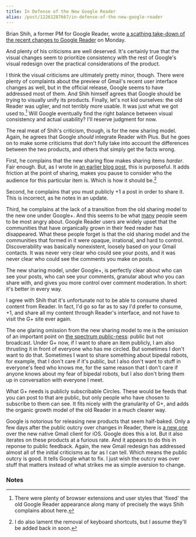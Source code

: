 ```yaml
---
title: In Defense of the New Google Reader
alias: /post/12261287667/in-defense-of-the-new-google-reader
---
```


Brian Shih, a former PM for Google Reader, wrote [a scathing take-down of the recent changes to Google Reader](http://brianshih.com/78073742)
on Monday.

And plenty of his criticisms are well deserved. It's certainly true that
the visual changes seem to prioritize consistency with the rest of
Google's visual redesign over the practical considerations of the
product.

I think the visual criticisms are ultimately pretty minor, though. There
were plenty of complaints about the preview of Gmail's recent user
interface changes as well, but in the official release, Google seems to
have addressed most of them. And Shih himself agrees that Google should
be trying to visually unify its products. Finally, let's not kid
ourselves: the old Reader was uglier, and not terribly more usable. It
was just what we got used to.[^1] Will Google eventually find the
right balance between visual consistency and actual usability? I'll
reserve judgment for now.

The real meat of Shih's criticism, though, is for the new sharing model.
Again, he agrees that Google *should* integrate Reader with Plus. But he
goes on to make some criticisms that don't fully take into account the
differences between the two products, and others that simply get the
facts wrong.

First, he complains that the new sharing flow makes sharing items
*harder*. Fair enough. But, as I wrote in [an earlier blog post](http://blog.byjoemoon.com/post/10755504272/intimacy-and-performance-on-facebook),
this is purposeful. It adds friction at the point of sharing, makes you
pause to consider who the audience for this particular item is. Which is
how it should be.[^2]

Second, he complains that you must publicly +1 a post in order to share
it. This is incorrect, as he notes in an update.

Third, he complains at the lack of a transition from the old sharing
model to the new one under Google+. And this seems to be what
[many](http://kirbybits.wordpress.com/2011/10/21/wherein-i-try-to-explain-why-google-reader-is-the-best-social-network-created-so-far/)
people seem to be most angry about. Google Reader users are widely upset
that the communities that have organically grown in their feed reader
has disappeared. What these people forget is that the old sharing model
and the communities that formed in it were opaque, irrational, and hard
to control. Discoverability was basically nonexistent, loosely based on
your Gmail contacts. It was never very clear who could see your posts,
and it was never clear who could see the comments you make on posts.

The new sharing model, under Google+, is perfectly clear about who can
see your posts, who can see your comments, granular about who you can
share with, and gives you more control over comment moderation. In
short: it's better in every way.

I agree with Shih that it's unfortunate not to be able to consume shared
content from Reader. In fact, I'd go so far as to say I'd prefer to
consume, +1, and share all my content through Reader's interface, and
not have to visit the G+ site ever again.

The one glaring omission from the new sharing model to me is the
omission of an important point on [the spectrum public-ness](http://blog.byjoemoon.com/post/582452757/webs-and-streams):
public but not broadcast. Under G+ now, if I want to share an item
publicly, I am also thrusting it in front of everyone who has me
circled. But sometimes I don't want to do that. Sometimes I want to
share something about bipedal robots, for example, that I don't care if
it's public, but I also don't want to stuff in everyone's feed who knows
me, for the same reason that I don't care if anyone knows about my fear
of bipedal robots, but I also don't bring them up in conversation with
everyone I meet.

What G+ needs is publicly subscribable Circles. These would be feeds
that you can post to that are public, but only people who have chosen to
subscribe to them can see. It fits nicely with the granularity of G+,
and adds the organic growth model of the old Reader in a much clearer
way.

Google is notorious for releasing new products that seem half-baked.
Only a few days after the public outcry over changes in Reader, there is
[a new one](http://www.theverge.com/2011/11/2/2533292/gmail-app-iphone-ipad)
over the new native Gmail client for iOS. Google does this a lot. But it
also iterates on these products at a furious rate. And it appears to do
this in reponse to public feedback. Again, the new Gmail redesign has
addressed almost all of the initial criticisms as far as I can tell.
Which means the public outcry is good. It tells Google what to fix. I
just wish the outcry was over stuff that matters instead of what strikes
me as simple aversion to change.

### Notes

[^1]: There were plenty of browser extensions and user styles that 'fixed'
    the old Google Reader appearance along many of precisely the ways
    Shih complains about here. 

[^2]: I do also lament the removal of keyboard shortcuts, but I assume
    they'll be added back in soon.
